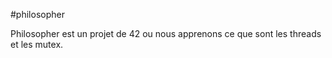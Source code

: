 #philosopher

Philosopher est un projet de 42 ou nous apprenons ce que sont les threads et les mutex.
